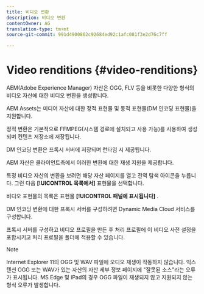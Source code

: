 ```yaml
---
title: 비디오 변환
description: 비디오 변환
contentOwner: AG
translation-type: tm+mt
source-git-commit: 991d4900862c92684ed92c1afc081f3e2d76c7ff

---
```



# Video renditions {#video-renditions}

AEM(Adobe Experience Manager) 자산은 OGG, FLV 등을 비롯한 다양한 형식의 비디오 자산에 대한 비디오 변환을 생성합니다.

AEM Assets는 미디어 자산에 대한 정적 표현물 및 동적 표현물(DM 인코딩 표현물)을 지원합니다.

정적 변환은 기본적으로 FFMPEG(시스템 경로에 설치되고 사용 가능)를 사용하여 생성되며 컨텐츠 저장소에 저장됩니다.

DM 인코딩 변환은 프록시 서버에 저장되며 런타임 시 제공됩니다.

AEM 자산은 클라이언트측에서 이러한 변환에 대한 재생 지원을 제공합니다.

특정 비디오 자산의 변환을 보려면 해당 자산 페이지를 열고 전역 탐색 아이콘을 누릅니다. 그런 다음 **[!UICONTROL 목록에서]** 표현물을 선택합니다.

비디오 표현물의 목록은 표현물 **[!UICONTROL 패널에 표시됩니다]** .

DM 인코딩 변환에 대한 프록시 서버를 구성하려면 Dynamic Media Cloud 서비스를 구성합니다.

<!-- To generate video renditions with desired parameters, [create a corresponding video profile](video-profiles.md). -->

프록시 서버를 구성하고 비디오 프로필을 만든 후 처리 프로필에 이 비디오 사전 설정을 포함시키고 처리 프로필을 폴더에 적용할 수 있습니다.

>[!NOTE]
>
>Internet Explorer 11의 OGG 및 WAV 파일에 오디오 재생이 작동하지 않습니다. 익스텐션 OGG 또는 WAV가 있는 자산의 자산 세부 정보 페이지에 &quot;잘못된 소스&quot;라는 오류가 표시됩니다. MS Edge 및 iPad의 경우 OGG 파일이 재생되지 않고 지원되지 않는 형식 오류가 발생합니다.